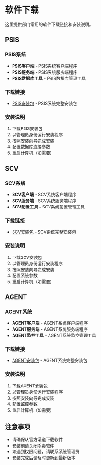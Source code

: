 # 软件下载

这里提供部门常用的软件下载链接和安装说明。

## PSIS

### PSIS系统

- **PSIS客户端** - PSIS系统客户端程序
- **PSIS服务端** - PSIS系统服务端程序
- **PSIS数据库工具** - PSIS数据库管理工具

### 下载链接

- [PSIS安装包](/downloads/PSIS-Setup.exe) - PSIS系统完整安装包

### 安装说明

1. 下载PSIS安装包
2. 以管理员身份运行安装程序
3. 按照安装向导完成安装
4. 配置数据库连接参数
5. 重启计算机（如需要）

## SCV

### SCV系统

- **SCV客户端** - SCV系统客户端程序
- **SCV服务端** - SCV系统服务端程序
- **SCV配置工具** - SCV系统配置管理工具

### 下载链接

- [SCV安装包](/downloads/SCV-Setup.exe) - SCV系统完整安装包

### 安装说明

1. 下载SCV安装包
2. 以管理员身份运行安装程序
3. 按照安装向导完成安装
4. 配置系统参数
5. 重启计算机（如需要）

## AGENT

### AGENT系统

- **AGENT客户端** - AGENT系统客户端程序
- **AGENT服务端** - AGENT系统服务端程序
- **AGENT监控工具** - AGENT系统监控管理工具

### 下载链接

- [AGENT安装包](/downloads/AGENT-Setup.exe) - AGENT系统完整安装包

### 安装说明

1. 下载AGENT安装包
2. 以管理员身份运行安装程序
3. 按照安装向导完成安装
4. 配置监控参数
5. 重启计算机（如需要）

## 注意事项

- 请确保从官方渠道下载软件
- 安装前请关闭杀毒软件
- 如遇到权限问题，请联系系统管理员
- 安装完成后请及时更新到最新版本 
